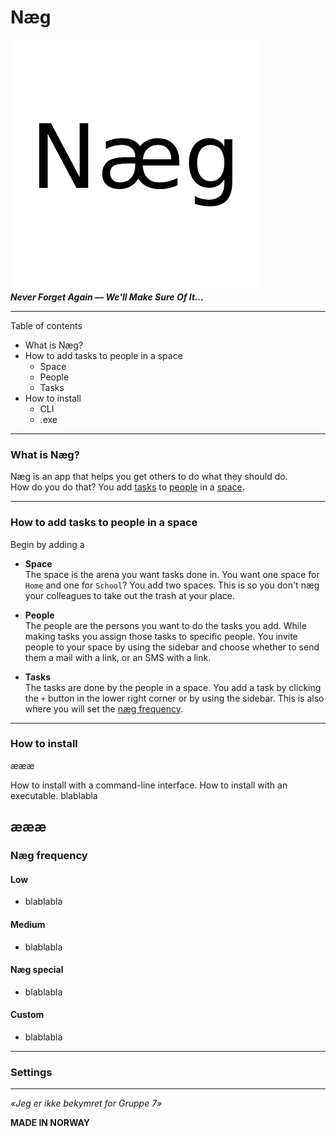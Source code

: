 # Næg
![Næg logo](./naeglogo.png)  
***Never Forget Again — We'll Make Sure Of It...***

---

Table of contents
- What is Næg?
- How to add tasks to people in a space
    - Space
    - People
    - Tasks
- How to install  
  - CLI
  - .exe

---

### What is Næg?

Næg is an app that helps you get others to do what they should do.   
How do you do that? You add [tasks]() to [people]() in a [space]().

---

### How to add tasks to people in a space

Begin by adding a  

- __Space__  
The space is the arena you want tasks done in. You want one space for `Home` and one for `School`? You add two spaces. This is so you don't næg your colleagues to take out the trash at  your place.


- __People__  
The people are the persons you want to do the tasks you add. While making tasks you assign those tasks to specific people. You invite people to your space by using the sidebar and choose whether to send them a mail with a link, or an SMS with a link.


- __Tasks__  
The tasks are done by the people in a space. You add a task by clicking the `+` button in the lower right corner or by using the sidebar. This is also where you will set the [næg frequency]().

---

### How to install

æææ

<tabs>
    <tab id="CLI-install" title="CLI">
      How to install with a command-line interface.
    </tab>
    <tab id="EXE-install" title="EXE">
      How to install with an executable.
    </tab>
    <tab id="hehe" title="lol">
      blablabla
    </tab>
</tabs>

æææ
---

### Næg frequency
#### Low
- blablabla
#### Medium
- blablabla
#### Næg special
- blablabla
#### Custom
- blablabla

---

### Settings


---

_«Jeg er ikke bekymret for Gruppe 7»_

__MADE IN NORWAY__





